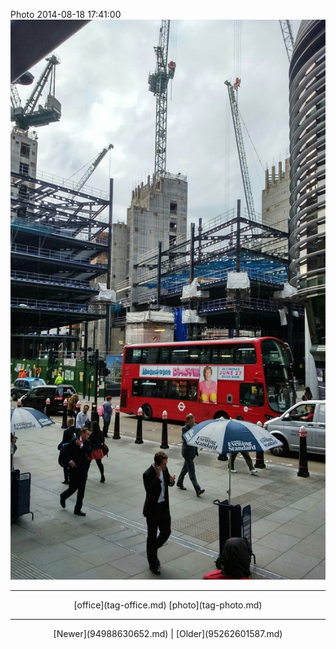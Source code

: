 <!--
title: Photo 2014-08-18 17
date: 2020-06-28T14:38:48.462Z
tags: office, photo
-->

Photo 2014-08-18 17:41:00
![](95111041717-0.jpg)

<!--BOTTOM-POST-NAVIGATION-->
---

<center>[office](tag-office.md) [photo](tag-photo.md)</center>

---

<center>[Newer](94988630652.md) | [Older](95262601587.md)</center>